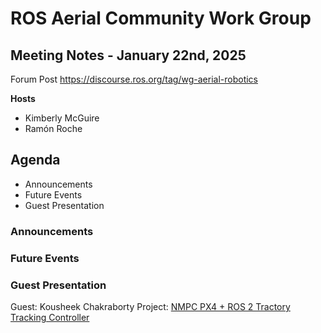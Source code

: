 # ROS Aerial Community Work Group

## Meeting Notes - January 22nd, 2025

Forum Post https://discourse.ros.org/tag/wg-aerial-robotics

**Hosts**
* Kimberly McGuire
* Ramón Roche

## Agenda

* Announcements
* Future Events
* Guest Presentation

### Announcements

### Future Events

### Guest Presentation

Guest: Kousheek Chakraborty
Project: [NMPC PX4 + ROS 2 Tractory Tracking Controller](https://github.com/kousheekc/nmpc_px4_ros2)


